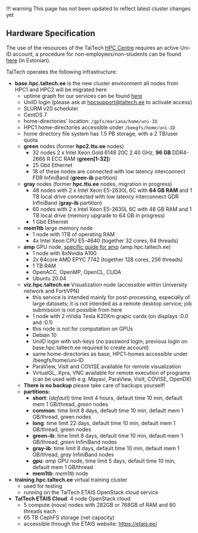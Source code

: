 !!! warning
    This page has not been updated to reflect latest cluster changes yet

## Hardware Specification

The use of the resources of the TalTech [HPC Centre](https://taltech.ee/en/itcollege/hpc-centre) requires an active Uni-ID account, a procedure for non-employees/non-students can be found [here](https://taltech.atlassian.net/wiki/spaces/ITI/pages/38996020/Uni-ID+lepinguv+line+konto) (in Estonian).


TalTech operates the following infrastructure:


-   **base.hpc.taltech.ee** is the new cluster environment all nodes from HPC1 and HPC2 will be migrated here
    -   uptime graph for our services can be found [here](https://base.hpc.taltech.ee/)
    -   UniID login (please ask at [hpcsupport@taltech.ee](mailto:hpcsupport@taltech.ee) to activate access)
    -   SLURM v20 scheduler
    -   CentOS 7
    -   home-directories' location: `/gpfs/mariana/home/uni-ID`
    -   HPC1 home-directories accessible under `/beegfs/home/uni-ID`
    -   home directory file system has 1.5 PB storage, with a 2 TB/user quota
    -   **green** nodes (former **hpc2.ttu.ee** nodes)
        -   32 nodes 2 x Intel Xeon Gold 6148 20C 2.40 GHz, **96 GB** DDR4-2666 R ECC RAM (**green[1-32]**)
        -   25 Gbit Ethernet
        -   18 of these nodes are connected with low latency interconnect FDR InfiniBand (**green-ib** partition)
    -   **gray** nodes (former **hpc.ttu.ee** nodes, migration in progress)
        -   48 nodes with 2 x Intel Xeon E5-2630L 6C with **64 GB RAM** and 1 TB local drive connected with low latency interconnect QDR InfiniBand (**gray-ib** partition)
        -   60 nodes with 2 x Intel Xeon E5-2630L 6C with 48 GB RAM and 1 TB local drive (memory upgrade to 64 GB in progress)
        -   1 Gbit Ethernet
    -   **mem1tb** large memory node
        -   1 node with 1TB of operating RAM
        -   4x Intel Xeon CPU E5-4640 (together 32 cores, 64 threads)
    -   **amp** GPU node, [specific guide for amp](/gpu.html) (amp.hpc.taltech.ee)
        -   1 node with 8xNvidia A100
        -   2x 64core AMD EPYC 7742 (together 128 cores, 256 threads)
        -   1 TB RAM
        -   OpenACC, OpenMP, OpenCL, CUDA
        -   Ubuntu 20.04
    -   **viz.hpc.taltech.ee** Visualization node (accessible within University network and FortiVPN)
        -   this service is intended mainly for post-processing, especially of large datasets; it is not intended as a remote desktop service; job submission is not possible from here
        -   1 node with 2 nVidia Tesla K20Xm grapic cards (on displays :0.0 and :0.1)
        -   this node is not for computation on GPUs
        -   Debian 10
        -   UniID login with ssh-keys (no password login; previous login on base.hpc.taltech.ee required to create account)
        -   same home-directories as base, HPC1-homes accessible under /beegfs/home/uni-ID
        -   ParaView, VisIt and COVISE available for remote visualization
        -   VirtualGL, Xpra, VNC available for remote execution of programs (can be used with e.g. Mayavi, ParaView, VisIt, COVISE, OpenDX)
    -   **There is no backup** please take care of backups yourself!
    -   **partitions:**
        -   **short**: (*default*) time limit 4 hours, default time 10 min, default mem 1 GB/thread, *green* nodes
        -   **common**: time limit 8 days, default time 10 min, default mem 1 GB/thread, green nodes
        -   **long**: time limit 22 days, default time 10 min, default mem 1 GB/thread, green nodes
        -   **green-ib**: time limit 8 days, default time 10 min, default mem 1 GB/thread, *green* InfiniBand nodes
        -   **gray-ib**: time limit 8 days, default time 10 min, default mem 1 GB/thread, *gray* InfiniBand nodes
        -   **gpu**: *amp* GPU node, time limit 5 days, default time 10 min, default mem 1 GB/thread
        -   **mem1tb**: *mem1tb* node
-   **training.hpc.taltech.ee** virtual training cluster 
    -   used for testing
    -   running on the TalTech ETAIS OpenStack cloud service
-   **TalTech ETAIS Cloud**: 4 node OpenStack cloud
    -   5 compute (nova) nodes with 282GB or 768GB of RAM and 80 threads each
    -   65 TB CephFS storage (net capacity)
    -   accessible through the ETAIS website: <https://etais.ee/>
